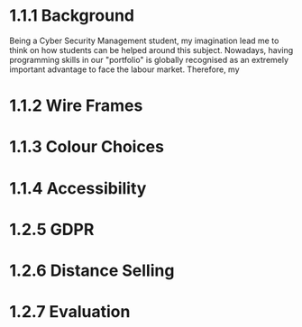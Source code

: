 # 1.1.1 Background

Being a Cyber Security Management student, my imagination lead me to think on how students can be helped around this subject. 
Nowadays, having programming skills in our "portfolio" is globally recognised as an extremely important advantage to face the labour market. Therefore, my 

# 1.1.2 Wire Frames

# 1.1.3 Colour Choices

# 1.1.4 Accessibility

# 1.2.5 GDPR

# 1.2.6 Distance Selling

# 1.2.7 Evaluation
